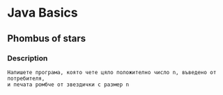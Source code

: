 # Java Basics

## Phombus of stars

### Description

    Напишете програма, която чете цяло положително число n, въведено от потребителя,
    и печата ромбче от звездички с размер n 
